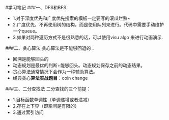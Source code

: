 #学习笔记
###一、DFS和BFS
* 1.对于深度优先和广度优先搜索的模板一定要写的滚瓜烂熟~
* 2.广度优先，不再使用树的结构，而是使用队列来进行。代码中需要手动维护一个queue。
* 3.如果对两种遍历方式不是很熟悉的话，可以使用visu algo 来进行动画演示.

###二、贪心算法
贪心算法是不能够回退的：
* 回溯是能够回头的
* 动态规划是最优的判断+能够回头。动态规划保存之前的动态结果。
* 贪心算法通常情况下会作为一种辅助算法。
* 经典贪心**算法实战题目**：coin change

###三、二分查找法
二分查找的三个前提：
* 1.目标函数单调性（单调递增或者递减）
* 2.存在上下界（即空间是有限的）
* 3.通过索引访问